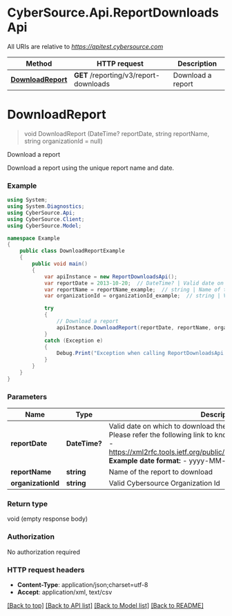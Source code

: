 # CyberSource.Api.ReportDownloadsApi

All URIs are relative to *https://apitest.cybersource.com*

Method | HTTP request | Description
------------- | ------------- | -------------
[**DownloadReport**](ReportDownloadsApi.md#downloadreport) | **GET** /reporting/v3/report-downloads | Download a report


<a name="downloadreport"></a>
# **DownloadReport**
> void DownloadReport (DateTime? reportDate, string reportName, string organizationId = null)

Download a report

Download a report using the unique report name and date. 

### Example
```csharp
using System;
using System.Diagnostics;
using CyberSource.Api;
using CyberSource.Client;
using CyberSource.Model;

namespace Example
{
    public class DownloadReportExample
    {
        public void main()
        {
            var apiInstance = new ReportDownloadsApi();
            var reportDate = 2013-10-20;  // DateTime? | Valid date on which to download the report in **ISO 8601 format** Please refer the following link to know more about ISO 8601 format. - https://xml2rfc.tools.ietf.org/public/rfc/html/rfc3339.html#anchor14   **Example date format:**   - yyyy-MM-dd 
            var reportName = reportName_example;  // string | Name of the report to download
            var organizationId = organizationId_example;  // string | Valid Cybersource Organization Id (optional) 

            try
            {
                // Download a report
                apiInstance.DownloadReport(reportDate, reportName, organizationId);
            }
            catch (Exception e)
            {
                Debug.Print("Exception when calling ReportDownloadsApi.DownloadReport: " + e.Message );
            }
        }
    }
}
```

### Parameters

Name | Type | Description  | Notes
------------- | ------------- | ------------- | -------------
 **reportDate** | **DateTime?**| Valid date on which to download the report in **ISO 8601 format** Please refer the following link to know more about ISO 8601 format. - https://xml2rfc.tools.ietf.org/public/rfc/html/rfc3339.html#anchor14   **Example date format:**   - yyyy-MM-dd  | 
 **reportName** | **string**| Name of the report to download | 
 **organizationId** | **string**| Valid Cybersource Organization Id | [optional] 

### Return type

void (empty response body)

### Authorization

No authorization required

### HTTP request headers

 - **Content-Type**: application/json;charset=utf-8
 - **Accept**: application/xml, text/csv

[[Back to top]](#) [[Back to API list]](../README.md#documentation-for-api-endpoints) [[Back to Model list]](../README.md#documentation-for-models) [[Back to README]](../README.md)


